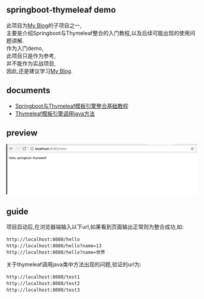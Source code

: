 ## springboot-thymeleaf demo

此项目为[My Blog](https://github.com/ZHENFENG13/My-Blog)的子项目之一,<br/>
主要是介绍Springboot与Thymeleaf整合的入门教程,以及后续可能出现的使用问题讲解.<br/>
作为入门demo,<br/>
此项目只是作为参考,<br/>
并不能作为实战项目,<br/>
因此,还是建议学习[My Blog](https://github.com/ZHENFENG13/My-Blog).<br/>

## documents

- [Springboot与Thymeleaf模板引擎整合基础教程](http://www.cnblogs.com/han-1034683568/p/7520012.html)
- [Thymeleaf模板引擎调用java方法](##)

## preview

![hello](https://raw.githubusercontent.com/ZHENFENG13/resource/master/images/2017-09-14/hello-thymeleaf.png)

## guide

项目启动后,在浏览器端输入以下url,如果看到页面输出正常则为整合成功,如:

```http://localhost:8080/hello```<br/>
```http://localhost:8080/hello?name=13```<br/>
```http://localhost:8080/hello?name=世界```<br/>

关于thymeleaf调用java类中方法出现的问题,验证的url为:

```http://localhost:8080/test1```<br/>
```http://localhost:8080/test2```<br/>
```http://localhost:8080/test3```<br/>